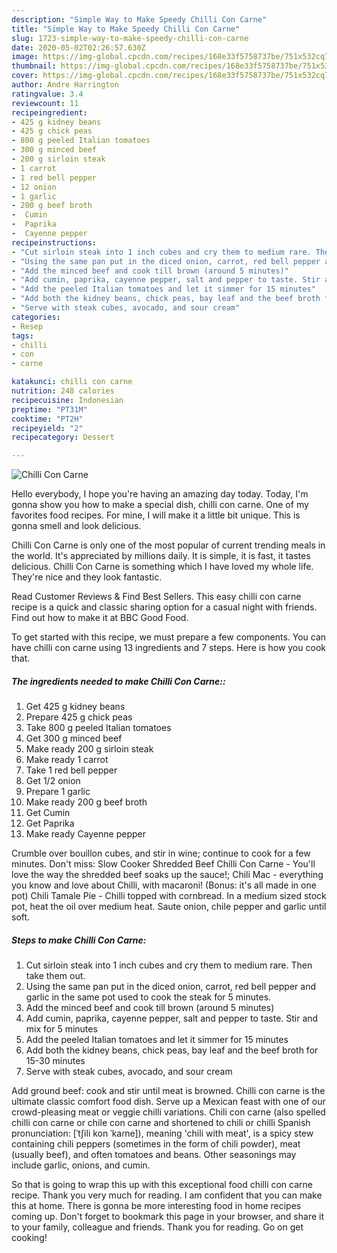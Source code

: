 ```yaml
---
description: "Simple Way to Make Speedy Chilli Con Carne"
title: "Simple Way to Make Speedy Chilli Con Carne"
slug: 1723-simple-way-to-make-speedy-chilli-con-carne
date: 2020-05-02T02:26:57.630Z
image: https://img-global.cpcdn.com/recipes/168e33f5758737be/751x532cq70/chilli-con-carne-recipe-main-photo.jpg
thumbnail: https://img-global.cpcdn.com/recipes/168e33f5758737be/751x532cq70/chilli-con-carne-recipe-main-photo.jpg
cover: https://img-global.cpcdn.com/recipes/168e33f5758737be/751x532cq70/chilli-con-carne-recipe-main-photo.jpg
author: Andre Harrington
ratingvalue: 3.4
reviewcount: 11
recipeingredient:
- 425 g kidney beans
- 425 g chick peas
- 800 g peeled Italian tomatoes
- 300 g minced beef
- 200 g sirloin steak
- 1 carrot
- 1 red bell pepper
- 12 onion
- 1 garlic
- 200 g beef broth
-  Cumin
-  Paprika
-  Cayenne pepper
recipeinstructions:
- "Cut sirloin steak into 1 inch cubes and cry them to medium rare. Then take them out."
- "Using the same pan put in the diced onion, carrot, red bell pepper and garlic in the same pot used to cook the steak for 5 minutes."
- "Add the minced beef and cook till brown (around 5 minutes)"
- "Add cumin, paprika, cayenne pepper, salt and pepper to taste. Stir and mix for 5 minutes"
- "Add the peeled Italian tomatoes and let it simmer for 15 minutes"
- "Add both the kidney beans, chick peas, bay leaf and the beef broth for 15-30 minutes"
- "Serve with steak cubes, avocado, and sour cream"
categories:
- Resep
tags:
- chilli
- con
- carne

katakunci: chilli con carne
nutrition: 248 calories
recipecuisine: Indonesian
preptime: "PT31M"
cooktime: "PT2H"
recipeyield: "2"
recipecategory: Dessert

---
```



![Chilli Con Carne](https://img-global.cpcdn.com/recipes/168e33f5758737be/751x532cq70/chilli-con-carne-recipe-main-photo.jpg)

Hello everybody, I hope you're having an amazing day today. Today, I'm gonna show you how to make a special dish, chilli con carne. One of my favorites food recipes. For mine, I will make it a little bit unique. This is gonna smell and look delicious.

Chilli Con Carne is only one of the most popular of current trending meals in the world. It's appreciated by millions daily. It is simple, it is fast, it tastes delicious. Chilli Con Carne is something which I have loved my whole life. They're nice and they look fantastic.

Read Customer Reviews &amp; Find Best Sellers. This easy chilli con carne recipe is a quick and classic sharing option for a casual night with friends. Find out how to make it at BBC Good Food.


To get started with this recipe, we must prepare a few components. You can have chilli con carne using 13 ingredients and 7 steps. Here is how you cook that.

##### The ingredients needed to make Chilli Con Carne::

1. Get 425 g kidney beans
1. Prepare 425 g chick peas
1. Take 800 g peeled Italian tomatoes
1. Get 300 g minced beef
1. Make ready 200 g sirloin steak
1. Make ready 1 carrot
1. Take 1 red bell pepper
1. Get 1/2 onion
1. Prepare 1 garlic
1. Make ready 200 g beef broth
1. Get  Cumin
1. Get  Paprika
1. Make ready  Cayenne pepper


Crumble over bouillon cubes, and stir in wine; continue to cook for a few minutes. Don&#39;t miss: Slow Cooker Shredded Beef Chilli Con Carne - You&#39;ll love the way the shredded beef soaks up the sauce!; Chili Mac - everything you know and love about Chilli, with macaroni! (Bonus: it&#39;s all made in one pot) Chili Tamale Pie - Chilli topped with cornbread. In a medium sized stock pot, heat the oil over medium heat. Saute onion, chile pepper and garlic until soft. 

##### Steps to make Chilli Con Carne:

1. Cut sirloin steak into 1 inch cubes and cry them to medium rare. Then take them out.
1. Using the same pan put in the diced onion, carrot, red bell pepper and garlic in the same pot used to cook the steak for 5 minutes.
1. Add the minced beef and cook till brown (around 5 minutes)
1. Add cumin, paprika, cayenne pepper, salt and pepper to taste. Stir and mix for 5 minutes
1. Add the peeled Italian tomatoes and let it simmer for 15 minutes
1. Add both the kidney beans, chick peas, bay leaf and the beef broth for 15-30 minutes
1. Serve with steak cubes, avocado, and sour cream


Add ground beef: cook and stir until meat is browned. Chilli con carne is the ultimate classic comfort food dish. Serve up a Mexican feast with one of our crowd-pleasing meat or veggie chilli variations. Chili con carne (also spelled chilli con carne or chile con carne and shortened to chili or chilli Spanish pronunciation: [ˈtʃili kon ˈkaɾne]), meaning &#39;chili with meat&#39;, is a spicy stew containing chili peppers (sometimes in the form of chili powder), meat (usually beef), and often tomatoes and beans. Other seasonings may include garlic, onions, and cumin. 

So that is going to wrap this up with this exceptional food chilli con carne recipe. Thank you very much for reading. I am confident that you can make this at home. There is gonna be more interesting food in home recipes coming up. Don't forget to bookmark this page in your browser, and share it to your family, colleague and friends. Thank you for reading. Go on get cooking!
